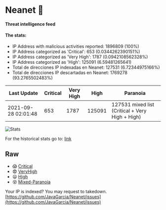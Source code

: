 # Neanet :hocho:
#### Threat intelligence feed
#### The stats:

- IP Address with malicious activities reported: 1896809 (100%)
- IP Address categorized as 'Critical':  653 (0.0344262390151%)
- IP Address categorized as 'Very High':  1787 (0.0942108562328%)
- IP Address categorized as 'High':  125091 (6.59481265641)
- Total de direcciones IP indexadas en Neanet:  127531 (6.72344975166%)
- Total de direcciones IP descartadas en Neanet:  1769278 (93.2765502483%)

| Last Update | Critical | Very High | High | Paranoia |
| --- | --- | --- | --- | --- |
| 2021-09-28 02:01:48 | 653 | 1787 | 125091 | 127531 mixed list (Critical + Very High + High)|

![Stats](https://docs.google.com/spreadsheets/d/e/2PACX-1vSnaNMIXVabIpDJjufMlzH7poXnshF3mgd8Is1g9ytUEzVsP5my4Trn8f-xkoLLQ38xpL3HtmUexLo6/pubchart?oid=501124687&format=image)

For the historical stats go to: [link](/stats.csv)
## Raw
- :scream: [Critical](https://raw.githubusercontent.com/JavaGarcia/Neanet/master/blacklists/neanet_critical.txt)
- :fearful: [VeryHigh](https://raw.githubusercontent.com/JavaGarcia/Neanet/master/blacklists/neanet_veryHigh.txtt)
- :frowning: [High](https://raw.githubusercontent.com/JavaGarcia/Neanet/master/blacklists/neanet_high.txt)
- :dizzy_face: [Mixed-Paranoia](https://raw.githubusercontent.com/JavaGarcia/Neanet/master/blacklists/neanet_all.txt)


Your IP is indexed? You may request to takedown. [https://github.com/JavaGarcia/Neanet/issues](https://github.com/JavaGarcia/Neanet/issues)


















































































































































































































































































































































































































































































































































































































































































































































































































































































































































































































































































































































































































































































































































































































































































































































































































































































































































































































































































































































































































































































































































































































































































































































































































































































































































































































































































































































































































































































































































































































































































































































































































































































































































































































































































































































































































































































































































































































































































































































































































































































































































































































































































































































































































































































































































































































































































































































































































































































































































































































































































































































































































































































































































































































































































































































































































































































































































































































































































































































































































































































































































































































































































































































































































































































































































































































































































































































































































































































































































































































































































































































































































































































































































































































































































































































































































































































































































































































































































































































































































































































































































































































































































































































































































































































































































































































































































































































































































































































































































































































































































































































































































































































